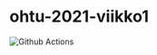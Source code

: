 # ohtu-2021-viikko1
![Github Actions](https://github.com/tommivk/ohtu-2021-viikko1/workflows/Java%20CI%20with%20Gradle/badge.svg)
